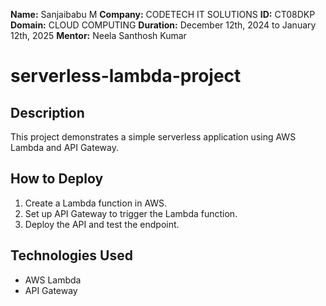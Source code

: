 **Name:** Sanjaibabu M
**Company:** CODETECH IT SOLUTIONS
**ID:** CT08DKP
**Domain:** CLOUD COMPUTING
**Duration:** December 12th, 2024 to January 12th, 2025 
**Mentor:** Neela Santhosh Kumar


# serverless-lambda-project
## Description
This project demonstrates a simple serverless application using AWS Lambda and API Gateway.

## How to Deploy
1. Create a Lambda function in AWS.
2. Set up API Gateway to trigger the Lambda function.
3. Deploy the API and test the endpoint.

## Technologies Used
- AWS Lambda
- API Gateway


